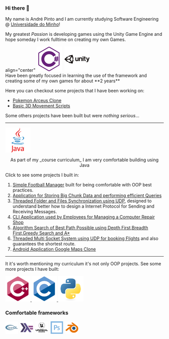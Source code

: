 ### Hi there 👋

My name is André Pinto and I am currently studying Software Engineering @ [Universidade do Minho](https://www.uminho.pt/EN)!

My greatest _Passion_ is developing games using the Unity Game Engine and hope someday I work fulltime on creating my own Games.

<div>
  align="center"
  <img src="https://github.com/devicons/devicon/blob/master/icons/csharp/csharp-line.svg " title="C#" alt="C#" width="80" height="80"/>&nbsp;
  <img src="https://github.com/devicons/devicon/blob/master/icons/unity/unity-original-wordmark.svg" title="Unity" alt="Unity" width="80" height="80"/>&nbsp;
</div>
Have been greatly focused in learning the use of the framework and creating some of my own games for about **2 years**

Here you can checkout some projects that I have been working on:

* [Pokemon Arceus Clone](https://github.com/andrepinto42/Pokemon3)
* [Basic 3D Movement Scripts](https://github.com/andrepinto42/Unity3D-MovementMechanic)

Some others projects have been built but were _nothing serious_...

------------
<div>
  
  <img align="center" src="https://github.com/devicons/devicon/blob/master/icons/java/java-original-wordmark.svg" title="Java" alt="Java" width="80" height="80"/>&nbsp;
  <center>
    As part of my _course curriculum_ I am very comfortable building using Java
  </center>
</div>



Click to see some projects I built in:

1. [Simple Football Manager](https://github.com/andrepinto42/Football-Manager) built for being comfortable with OOP best practices.
2. [Application for Storing Big Chunk Data and performing efficient Queries](https://github.com/andrepinto42/LI3)
3. [Threaded Folder and Files Synchronization using UDP](https://github.com/andrepinto42/Comunicoes-Computador), designed to understand better how to design a Internet Protocol for Sending and Receiving Messages.
4. [CLI Application used by Employees for Managing a Computer Repair Shop](https://github.com/andrepinto42/DSS)
5. [Algorithm Search of Best Path Possible using Depth First,Breadth First,Greedy Search and A*](https://github.com/andrepinto42/IA)
6. [Threaded Multi Socket System using UDP for booking Flights](https://github.com/andrepinto42/Sistemas-Distribuidos) and also guarantees the shortest route.
7. [Android Application Google Maps Clone](https://github.com/andrepinto42/Go---Eat)

<!--- Not worth to meantioning some cluster

-----------------------------
[![GitHub Streak](https://github-readme-streak-stats.herokuapp.com?user=andrepinto42&theme=dark&date_format=j%20M%5B%20Y%5D)](https://git.io/streak-stats)

[![Top Langs](https://github-readme-stats.vercel.app/api/top-langs/?username=andrepinto42&layout=compact&theme=vision-friendly-dark)](https://github.com/anuraghazra/github-readme-stats)
--->


--------------

It it's worth mentioning my curriculum it's not only OOP projects. See some more projects I have built:

<div>
  <a href="https://github.com/andrepinto42/Computacao-Grafica">
    <img src="https://github.com/devicons/devicon/blob/master/icons/cplusplus/cplusplus-original.svg" width="80" height="80">
  </a>
  
  <a href="https://github.com/andrepinto42/SO-Projeto">
    <img src="https://github.com/devicons/devicon/blob/master/icons/c/c-original.svg" width="80" height="80">
  </a>
  
  <a href="https://github.com/andrepinto42/Processamento-de-Linguagens">
    <img src="https://github.com/devicons/devicon/blob/master/icons/python/python-original.svg" width="80" height="80">
  </a>
</div>

### Comfortable frameworks
<div>  
  <img src="https://github.com/devicons/devicon/blob/master/icons/opengl/opengl-original.svg" title="OpenGL" alt="OpenGl" width="40" height="40"/>&nbsp;
  <img src="https://github.com/devicons/devicon/blob/master/icons/haskell/haskell-original.svg" title="Haskell" alt="Haskell" width="40" height="40"/>&nbsp;
  <img src="https://github.com/devicons/devicon/blob/master/icons/unrealengine/unrealengine-original-wordmark.svg" title="Unreal" alt="Unreal" width="40" height="40"/>&nbsp;
  <img src="https://github.com/devicons/devicon/blob/master/icons/photoshop/photoshop-line.svg" title="Photoshop" alt="Photoshop" width="40" height="40"/>&nbsp;
  <img src="https://github.com/devicons/devicon/blob/master/icons/blender/blender-original.svg" title="Blender" alt="Blender" width="40" height="40"/>&nbsp;  
</div>

